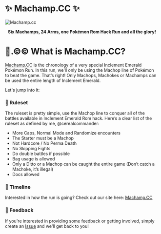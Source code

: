 <p align="center"> 
  <h1> ✨ Machamp.CC ✨ </h1>
  <img src="https://media.giphy.com/media/NmTqx5EmcG2kg1CnKG/giphy.gif" alt="Machamp.cc" />
  <br />
  <p align="center"><b> Six Machamps, 24 Arms, one Pokémon Rom Hack Run and all the glory! </b> </p>
</p>

# 🥊.©© What is Machamp.CC?

[Machamp.CC](https://www.machamp.cc) is the chronology of a very special Inclement Emerald Pokémon Run. In this run, we'll only be using the Machop line of Pokémon to beat the game. That’s right! Only Machops, Machokes or Machamps can be used the entire length of Inclement Emerald.

Let's jump into it:

### 📏 Ruleset
The ruleset is pretty simple, use the Machop line to conquer all of the battles available in Inclement Emerald Rom hack. Here’s a clear list of the ruleset as defined by me, @cerealcommander:

-	More Caps, Normal Mode and Randomize encounters
-	The Starter must be a Machop
-	Not Hardcore / No Perma Death
-	No Skipping Fights
-	Do double battles if possible
-	Bag usage is allowed
-	Only a Ditto or a Machop can be caught the entire game (Don’t catch a Machoke, it’s illegal)
-	Docs allowed

### 📅 Timeline

Interested in how the run is going? Check out our site here: [Machamp.CC](https://www.machamp.cc)

### 🤝 Feedback

If you're interested in providing some feedback or getting involved, simply create an [Issue](https://github.com/cerealcommander/machamp/issues/new) and we'll get back to you!

